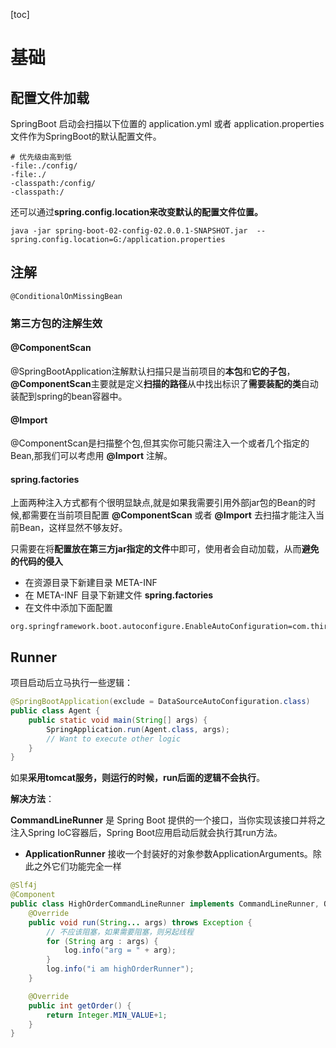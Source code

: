 [toc]

# 基础

## 配置文件加载

SpringBoot 启动会扫描以下位置的 application.yml 或者 application.properties 文件作为SpringBoot的默认配置文件。

```shell
# 优先级由高到低
-file:./config/
-file:./
-classpath:/config/
-classpath:/
```

还可以通过**spring.config.location来改变默认的配置文件位置。**

```shell
java -jar spring-boot-02-config-02.0.0.1-SNAPSHOT.jar  --spring.config.location=G:/application.properties 
```



## 注解

`@ConditionalOnMissingBean`





### 第三方包的注解生效

#### @ComponentScan

@SpringBootApplication注解默认扫描只是当前项目的**本包**和**它的子包**，**@ComponentScan**主要就是定义**扫描的路径**从中找出标识了**需要装配的类**自动装配到spring的bean容器中。

#### @Import

@ComponentScan是扫描整个包,但其实你可能只需注入一个或者几个指定的Bean,那我们可以考虑用 **@Import** 注解。

#### spring.factories

上面两种注入方式都有个很明显缺点,就是如果我需要引用外部jar包的Bean的时候,都需要在当前项目配置 **@ComponentScan** 或者 **@Import** 去扫描才能注入当前Bean，这样显然不够友好。

只需要在将**配置放在第三方jar指定的文件**中即可，使用者会自动加载，从而**避免的代码的侵入**

- 在资源目录下新建目录 META-INF
- 在 META-INF 目录下新建文件 **spring.factories**
- 在文件中添加下面配置

```stylus
org.springframework.boot.autoconfigure.EnableAutoConfiguration=com.third.bean.ConfigurationBean
```



## Runner

项目启动后立马执行一些逻辑：

```java
@SpringBootApplication(exclude = DataSourceAutoConfiguration.class)
public class Agent {
    public static void main(String[] args) {
        SpringApplication.run(Agent.class, args);
        // Want to execute other logic
    }
}
```

如果**采用tomcat服务，则运行的时候，run后面的逻辑不会执行**。

**解决方法**：

**CommandLineRunner** 是 Spring Boot 提供的一个接口，当你实现该接口并将之注入Spring IoC容器后，Spring Boot应用启动后就会执行其run方法。

- **ApplicationRunner** 接收一个封装好的对象参数ApplicationArguments。除此之外它们功能完全一样

```java
@Slf4j
@Component
public class HighOrderCommandLineRunner implements CommandLineRunner, Ordered {
    @Override
    public void run(String... args) throws Exception {
        // 不应该阻塞，如果需要阻塞，则另起线程
        for (String arg : args) {
            log.info("arg = " + arg);
        }
        log.info("i am highOrderRunner");
    }

    @Override
    public int getOrder() {
        return Integer.MIN_VALUE+1;
    }
}
```

